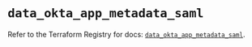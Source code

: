 # `data_okta_app_metadata_saml`

Refer to the Terraform Registry for docs: [`data_okta_app_metadata_saml`](https://registry.terraform.io/providers/okta/okta/4.14.0/docs/data-sources/app_metadata_saml).
